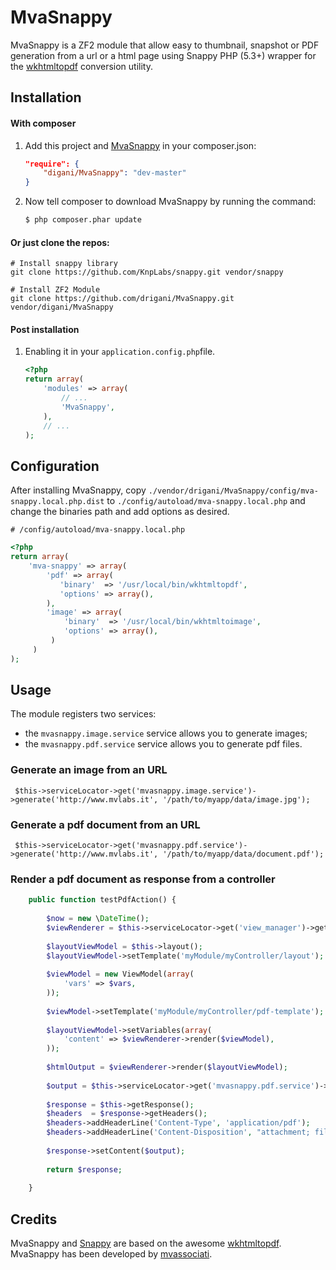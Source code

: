 MvaSnappy
=========

MvaSnappy is a ZF2 module that allow easy to thumbnail, snapshot or PDF generation from a url or a html page using Snappy PHP (5.3+) wrapper for the [wkhtmltopdf][wkhtmltopdf] conversion utility.

Installation
------------
#### With composer

1. Add this project and [MvaSnappy](https://github.com/drigani/MvaSnappy.git) in your composer.json:

    ```json
    "require": {
        "digani/MvaSnappy": "dev-master"
    }
    ```

2. Now tell composer to download MvaSnappy by running the command:

    ```bash
    $ php composer.phar update
    ```

#### Or just clone the repos:
    
    # Install snappy library
    git clone https://github.com/KnpLabs/snappy.git vendor/snappy

    # Install ZF2 Module
    git clone https://github.com/drigani/MvaSnappy.git vendor/digani/MvaSnappy
    

#### Post installation

1. Enabling it in your `application.config.php`file.

    ```php
    <?php
    return array(
        'modules' => array(
            // ...
            'MvaSnappy',            
        ),
        // ...
    );
    ```

Configuration
-------------
After installing MvaSnappy, copy
`./vendor/drigani/MvaSnappy/config/mva-snappy.local.php.dist` to
`./config/autoload/mva-snappy.local.php` and change the binaries path  and add options as desired.


    # /config/autoload/mva-snappy.local.php
```php    
<?php
return array(
    'mva-snappy' => array(
        'pdf' => array(
           'binary'  => '/usr/local/bin/wkhtmltopdf',
           'options' => array(),
        ),   
        'image' => array(
            'binary'  => '/usr/local/bin/wkhtmltoimage',
            'options' => array(),
         )
     )   
);
```

Usage
-----

The module registers two services:  

 - the `mvasnappy.image.service` service allows you to generate images;
 - the `mvasnappy.pdf.service` service allows you to generate pdf files.

### Generate an image from an URL

     $this->serviceLocator->get('mvasnappy.image.service')->generate('http://www.mvlabs.it', '/path/to/myapp/data/image.jpg');

### Generate a pdf document from an URL

     $this->serviceLocator->get('mvasnappy.pdf.service')->generate('http://www.mvlabs.it', '/path/to/myapp/data/document.pdf');
     

### Render a pdf document as response from a controller

```php
    public function testPdfAction() {
    
        $now = new \DateTime();
        $viewRenderer = $this->serviceLocator->get('view_manager')->getRenderer();
         
        $layoutViewModel = $this->layout();
        $layoutViewModel->setTemplate('myModule/myController/layout');
    
        $viewModel = new ViewModel(array(
            'vars' => $vars,            
        ));
    
        $viewModel->setTemplate('myModule/myController/pdf-template');
            
        $layoutViewModel->setVariables(array(
            'content' => $viewRenderer->render($viewModel),
        ));
    
        $htmlOutput = $viewRenderer->render($layoutViewModel);
        
        $output = $this->serviceLocator->get('mvasnappy.pdf.service')->getOutputFromHtml($htmlOutput);
        
        $response = $this->getResponse();
        $headers  = $response->getHeaders();
        $headers->addHeaderLine('Content-Type', 'application/pdf');
        $headers->addHeaderLine('Content-Disposition', "attachment; filename=\"export-" . $now->format('d-m-Y H:i:s') . ".pdf\"");
        
        $response->setContent($output);
        
        return $response;
    
    }    
```    


Credits
-------

MvaSnappy and [Snappy][snappy] are based on the awesome [wkhtmltopdf][wkhtmltopdf].
MvaSnappy has been developed by [mvassociati][mvassociati].

[snappy]: https://github.com/KnpLabs/snappy
[wkhtmltopdf]: http://code.google.com/p/wkhtmltopdf/
[mvassociati]: http://www.mvassociati.it
    
    
